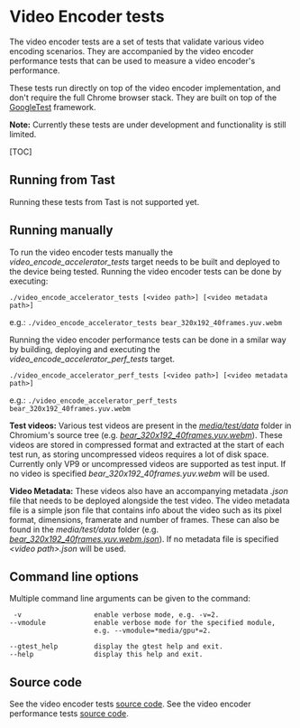# Video Encoder tests
The video encoder tests are a set of tests that validate various video encoding
scenarios. They are accompanied by the video encoder performance tests that can
be used to measure a video encoder's performance.

These tests run directly on top of the video encoder implementation, and
don't require the full Chrome browser stack. They are built on top of the
[GoogleTest](https://github.com/google/googletest/blob/master/README.md)
framework.

__Note:__ Currently these tests are under development and functionality is still
limited.

[TOC]

## Running from Tast
Running these tests from Tast is not supported yet.

## Running manually
To run the video encoder tests manually the _video_encode_accelerator_tests_
target needs to be built and deployed to the device being tested. Running
the video encoder tests can be done by executing:

    ./video_encode_accelerator_tests [<video path>] [<video metadata path>]

e.g.: `./video_encode_accelerator_tests bear_320x192_40frames.yuv.webm`

Running the video encoder performance tests can be done in a smilar way by
building, deploying and executing the _video_encode_accelerator_perf_tests_
target.

    ./video_encode_accelerator_perf_tests [<video path>] [<video metadata path>]

e.g.: `./video_encode_accelerator_perf_tests bear_320x192_40frames.yuv.webm`

__Test videos:__ Various test videos are present in the
[_media/test/data_](https://cs.chromium.org/chromium/src/media/test/data/)
folder in Chromium's source tree (e.g.
[_bear_320x192_40frames.yuv.webm_](https://cs.chromium.org/chromium/src/media/test/data/bear_320x192_40frames.yuv.webm)).
These videos are stored in compressed format and extracted at the start of each
test run, as storing uncompressed videos requires a lot of disk space. Currently
only VP9 or uncompressed videos are supported as test input. If no video is
specified _bear_320x192_40frames.yuv.webm_ will be used.

__Video Metadata:__ These videos also have an accompanying metadata _.json_ file
that needs to be deployed alongside the test video. The video metadata file is a
simple json file that contains info about the video such as its pixel format,
dimensions, framerate and number of frames. These can also be found in the
_media/test/data_ folder (e.g.
[_bear_320x192_40frames.yuv.webm.json_](https://cs.chromium.org/chromium/src/media/test/data/bear_320x192_40frames.yuv.webm.json)).
If no metadata file is specified _\<video path\>.json_ will be used.

## Command line options
Multiple command line arguments can be given to the command:

     -v                  enable verbose mode, e.g. -v=2.
    --vmodule            enable verbose mode for the specified module,
                         e.g. --vmodule=*media/gpu*=2.

    --gtest_help         display the gtest help and exit.
    --help               display this help and exit.

## Source code
See the video encoder tests [source code](https://cs.chromium.org/chromium/src/media/gpu/video_encode_accelerator_tests.cc).
See the video encoder performance tests [source code](https://cs.chromium.org/chromium/src/media/gpu/video_encode_accelerator_perf_tests.cc).

